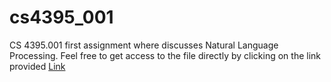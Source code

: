 # cs4395_001
CS 4395.001 first assignment where discusses Natural Language Processing. 
Feel free to get access to the file directly by clicking on the link provided
[Link](https://github.com/afaf-guesmia/cs4395_001/blob/main/CS%204395.001_Assignment01_Afaf_Guesmia.pdf)
